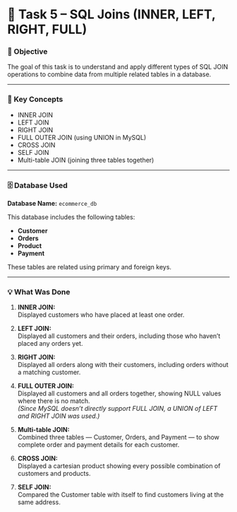 # 🧩 Task 5 – SQL Joins (INNER, LEFT, RIGHT, FULL)

### 🎯 Objective
The goal of this task is to understand and apply different types of SQL JOIN operations to combine data from multiple related tables in a database.

---

### 🧠 Key Concepts
- INNER JOIN  
- LEFT JOIN  
- RIGHT JOIN  
- FULL OUTER JOIN (using UNION in MySQL)  
- CROSS JOIN  
- SELF JOIN  
- Multi-table JOIN (joining three tables together)

---

### 🗄️ Database Used
**Database Name:** `ecommerce_db`

This database includes the following tables:
- **Customer**
- **Orders**
- **Product**
- **Payment**

These tables are related using primary and foreign keys.

---

### 💡 What Was Done

1. **INNER JOIN:**  
   Displayed customers who have placed at least one order.

2. **LEFT JOIN:**  
   Displayed all customers and their orders, including those who haven’t placed any orders yet.

3. **RIGHT JOIN:**  
   Displayed all orders along with their customers, including orders without a matching customer.

4. **FULL OUTER JOIN:**  
   Displayed all customers and all orders together, showing NULL values where there is no match.  
   *(Since MySQL doesn’t directly support FULL JOIN, a UNION of LEFT and RIGHT JOIN was used.)*

5. **Multi-table JOIN:**  
   Combined three tables — Customer, Orders, and Payment — to show complete order and payment details for each customer.

6. **CROSS JOIN:**  
   Displayed a cartesian product showing every possible combination of customers and products.

7. **SELF JOIN:**  
   Compared the Customer table with itself to find customers living at the same address.
